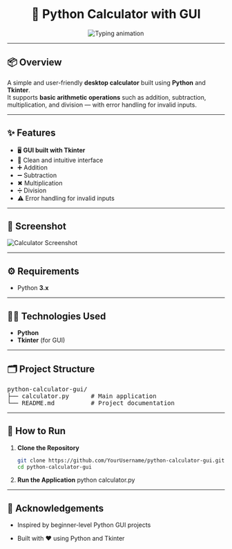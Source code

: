 <h1 align="center">🧮 Python Calculator with GUI</h1>

<p align="center">
  <img src="https://readme-typing-svg.demolab.com?font=Fira+Code&duration=3000&pause=1000&color=00F7FF&center=true&vCenter=true&width=435&lines=Simple+Python+Calculator;Built+with+Tkinter;Beginner-Friendly+GUI+Project" alt="Typing animation" />
</p>

---

## 📦 Overview

A simple and user-friendly **desktop calculator** built using **Python** and **Tkinter**.  
It supports **basic arithmetic operations** such as addition, subtraction, multiplication, and division — with error handling for invalid inputs.

---

## ✨ Features

- 🖥 **GUI built with Tkinter**
- 🎯 Clean and intuitive interface
- ➕ Addition  
- ➖ Subtraction  
- ✖ Multiplication  
- ➗ Division  
- ⚠️ Error handling for invalid inputs

---

## 📸 Screenshot

![Calculator Screenshot](https://github.com/user-attachments/assets/23d68523-40d1-405b-bea8-ff9ed0bd08ad)

---

## ⚙️ Requirements

- Python **3.x**

---

## 🧑‍💻 Technologies Used

- **Python**  
- **Tkinter** (for GUI)

---

## 🗂 Project Structure
<pre>
python-calculator-gui/
├── calculator.py      # Main application
└── README.md          # Project documentation
</pre>

---

## 🚀 How to Run

1. **Clone the Repository**
   ```bash
   git clone https://github.com/YourUsername/python-calculator-gui.git
   cd python-calculator-gui
2. **Run the Application**
   python calculator.py
   
 ---
## 🙏 Acknowledgements

- Inspired by beginner-level Python GUI projects

- Built with ❤️ using Python and Tkinter

